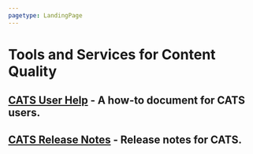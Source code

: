 ```yaml
---
pagetype: LandingPage
---
```

# Tools and Services for Content Quality

## [CATS User Help](cats-release-notes.md) - A how-to document for CATS users.
## [CATS Release Notes](cats-release-notes.md) - Release notes for CATS.